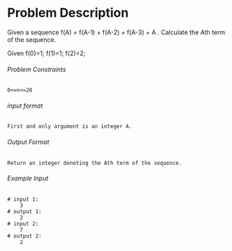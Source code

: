 # Problem Description

Given a sequence f(A) = f(A-1) + f(A-2) + f(A-3) + A . Calculate the Ath term of the sequence.

Given f(0)=1; f(1)=1; f(2)=2;

###### Problem Constraints

```
0<=n<=20
```

###### input format

``` 
First and only argument is an integer A.
```

###### Output Format

```
Return an integer denoting the Ath term of the sequence.
```

###### Example Input

```
# input 1: 
    3
# output 1: 
    2
# input 2: 
    7
# output 2: 
    2
```
